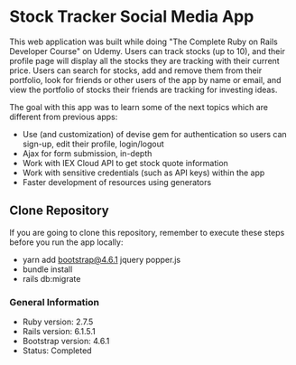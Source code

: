 # Stock Tracker Social Media App

This web application was built while doing "The Complete Ruby on Rails Developer Course" on Udemy. Users can track stocks (up to 10), and their profile page will display all the stocks they are tracking with their current price. Users can search for stocks, add and remove them from their portfolio, look for friends or other users of the app by name or email, and view the portfolio of stocks their friends are tracking for investing ideas.

The goal with this app was to learn some of the next topics which are different from previous apps:

* Use (and customization) of devise gem for authentication so users can sign-up, edit their profile, login/logout
* Ajax for form submission, in-depth
* Work with IEX Cloud API to get stock quote information
* Work with sensitive credentials (such as API keys) within the app
* Faster development of resources using generators

## Clone Repository

If you are going to clone this repository, remember to execute these steps before you run the app locally:

* yarn add bootstrap@4.6.1 jquery popper.js
* bundle install
* rails db:migrate

### General Information

* Ruby version: 2.7.5
* Rails version: 6.1.5.1
* Bootstrap version: 4.6.1
* Status: Completed
